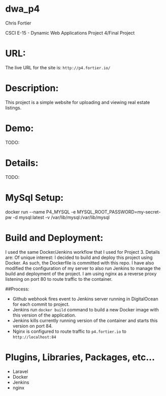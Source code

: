 # dwa_p4

Chris Fortier

CSCI E-15 - Dynamic Web Applications Project 4/Final Project

# URL:
The live URL for the site is: `http://p4.fortier.io/`

# Description:
This project is a simple website for uploading and viewing real estate listings.

# Demo:
TODO:

# Details:
TODO:

# MySql Setup:
docker run --name P4_MYSQL -e MYSQL_ROOT_PASSWORD=my-secret-pw -d mysql:latest -v /var/lib/mysql:/var/lib/mysql

# Build and Deployment:
I used the same Docker/Jenkins workflow that I used for Project 3. Details are:
Of unique interest: I decided to build and deploy this project using Docker. As such, the Dockerfile is committed with this repo. I have also modified the configuration of my server to also run Jenkins to manage the build and deployment of the project. I am using nginx as a reverse proxy listening on port 80 to route traffic to the container.

##Process:
* Github webhook fires event to Jenkins server running in DigitalOcean for each commit to project.
* Jenkins run `docker build` command to build a new Docker image with this version of the application.
* Jenkins kills currently running version of the container and starts this version on port 84.
* Nginx is configured to route traffic to `p4.fortier.io` to `http://localhost:84`

# Plugins, Libraries, Packages, etc...
* Laravel
* Docker
* Jenkins
* nginx
